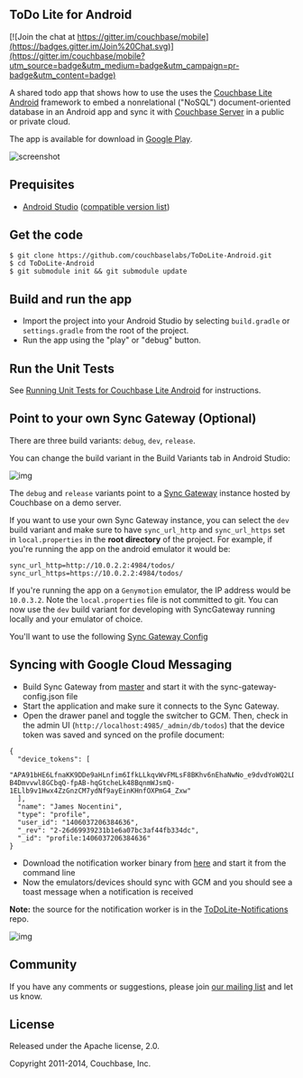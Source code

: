 ## ToDo Lite for Android

[![Join the chat at https://gitter.im/couchbase/mobile](https://badges.gitter.im/Join%20Chat.svg)](https://gitter.im/couchbase/mobile?utm_source=badge&utm_medium=badge&utm_campaign=pr-badge&utm_content=badge)

A shared todo app that shows how to use the uses the [Couchbase Lite Android](https://github.com/couchbase/couchbase-lite-android) framework to embed a nonrelational ("NoSQL") document-oriented database in an Android app and sync it with [Couchbase Server](http://www.couchbase.com/nosql-databases/couchbase-server) in a public or private cloud.

The app is available for download in [Google Play](https://play.google.com/store/apps/details?id=com.couchbase.todolite&hl=en).

![screenshot](http://f.cl.ly/items/1K2e200t2D3s1l0i473e/ToDoLite.gif)

## Prequisites

* [Android Studio](http://developer.android.com/sdk/installing/studio.html) ([compatible version list](https://github.com/couchbase/couchbase-lite-android#building-couchbase-lite-master-branch-from-source))

## Get the code

```
$ git clone https://github.com/couchbaselabs/ToDoLite-Android.git
$ cd ToDoLite-Android
$ git submodule init && git submodule update
```

## Build and run the app

* Import the project into your Android Studio by selecting `build.gradle` or `settings.gradle` from the root of the project.
* Run the app using the "play" or "debug" button.

## Run the Unit Tests

See [Running Unit Tests for Couchbase Lite Android](https://github.com/couchbase/couchbase-lite-android/wiki/Running-unit-tests-for-couchbase-lite-android) for instructions.

## Point to your own Sync Gateway (Optional)

There are three build variants: `debug`, `dev`, `release`.

You can change the build variant in the Build Variants tab in Android Studio:

![img](http://f.cl.ly/items/3q413k063O061I2g2j1x/Screen%20Shot%202015-03-24%20at%2022.02.11.png)

The `debug` and `release` variants point to a [Sync Gateway](https://github.com/couchbase/sync_gateway) instance hosted by Couchbase on a demo server. 

If you want to use your own Sync Gateway instance, you can select the `dev` build variant and make sure to have `sync_url_http` and `sync_url_https` set in `local.properties` in the **root directory** of the project. For example, if you're running the app on the android emulator it would be:

```
sync_url_http=http://10.0.2.2:4984/todos/
sync_url_https=https://10.0.2.2:4984/todos/
```

If you're running the app on a `Genymotion` emulator, the IP address would be `10.0.3.2`. Note the `local.properties` file is not committed to git. You can now use the `dev` build variant for developing with SyncGateway running locally and your emulator of choice.

You'll want to use the following [Sync Gateway Config](https://github.com/couchbaselabs/ToDoLite-iOS/blob/master/sync-gateway-config.json)

## Syncing with Google Cloud Messaging

* Build Sync Gateway from [master](https://github.com/couchbase/sync_gateway) and start it with the sync-gateway-config.json file
* Start the application and make sure it connects to the Sync Gateway.
* Open the drawer panel and toggle the switcher to GCM. Then, check in the admin UI (`http://localhost:4985/_admin/db/todos`)
that the device token was saved and synced on the profile document:
```
{
  "device_tokens": [
    "APA91bHE6LfnaKK9DDe9aHLnfim6IfkLLkqvWvFMLsF8BKhv6nEhaNwNo_e9dvdYoWQ2LDFszWhI-B4Dmvvwl8GCbqQ-fpAB-hqGtcheLk48BqnmWJsmQ-1ELlb9v1Hwx4ZzGnzCM7ydNf9ayEinKHnfOXPmG4_Zxw"
  ],
  "name": "James Nocentini",
  "type": "profile",
  "user_id": "1406037206384636",
  "_rev": "2-26d69939231b1e6a07bc3af44fb334dc",
  "_id": "profile:1406037206384636"
}
```
* Download the notification worker binary from [here](https://github.com/jamiltz/ToDoLite-Notifications/releases/latest) and start it from the command line
* Now the emulators/devices should sync with GCM and you should see a toast message when a notification is received

**Note:** the source for the notification worker is in the [ToDoLite-Notifications](https://github.com/jamiltz/ToDoLite-Notifications) repo.

![img](http://f.cl.ly/items/1m1e3T3w160X3Z0l3E34/screenshots.png)

## Community

If you have any comments or suggestions, please join [our mailing list](https://groups.google.com/forum/#!forum/mobile-couchbase) and let us know.

## License

Released under the Apache license, 2.0.

Copyright 2011-2014, Couchbase, Inc.
